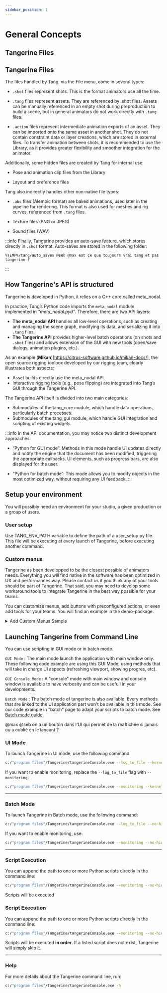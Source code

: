 ```yaml
---
sidebar_position: 1
---
```

# General Concepts

## Tangerine Files

## Tangerine Files

The files handled by Tang, via the File menu, come in several types:

  - `.shot` files represent shots. This is the format animators use all the time.

  - `.tang` files represent assets. They are referenced by .shot files. Assets can be manually referenced in an empty shot during preproduction to build a scene, but in general animators do not work directly with `.tang` files.

  - `.action` files represent intermediate animation exports of an asset. They can be imported onto the same asset in another shot. They do not contain constraint data or layer creations, which are stored in external files.
  To transfer animation between shots, it is recommended to use the Library, as it provides greater flexibility and smoother integration for the animator.

Additionally, some hidden files are created by Tang for internal use:

  - Pose and animation clip files from the Library

  - Layout and preference files

Tang also indirectly handles other non-native file types:

  - `.abc` files (Alembic format) are baked animations, used later in the pipeline for rendering. This format is also used for meshes and rig curves, referenced from `.tang` files.

  - Texture files (PNG or JPEG)

  - Sound files (WAV)

:::info
Finally, Tangerine provides an auto-save feature, which stores directly in `.shot` format. Auto-saves are stored in the following folder:
```
%TEMP%/tang/auto_saves @seb @max est ce que toujours vrai tang et pas tangerine ?
```
:::

## How Tangerine's API is structured

Tangerine is developed in Python, it relies on a C++ core called meta_nodal.

In practice, Tang’s Python code imports the `meta_nodal` module implemented in *"meta_nodal.pyd"*.
Therefore, there are two API layers:

- **The meta_nodal API** handles all low-level operations, such as creating and managing the scene graph, modifying its data, and serializing it into `.tang` files.
- **The Tangerine API** provides higher-level batch operations (on shots and `.shot` files) and allows extension of the GUI with new tools (open/save dialogs, animation plugins, etc.).

As an example (**Mikan**)[https://citrus-software.github.io/mikan-docs/], the open source rigging toolbox developed by our rigging team, clearly illustrates both aspects:
- Asset builds directly use the meta_nodal API.
- Interactive rigging tools (e.g., pose flipping) are integrated into Tang’s GUI through the Tangerine API.

The Tangerine API itself is divided into two main categories:
- Submodules of the tang_core module, which handle data operations, particularly batch processes.
- Submodules of the tang_gui module, which handle GUI integration and scripting of existing widgets.

:::info
In the API documentation, you may notice two distinct development approaches:

- “Python for GUI mode”: Methods in this mode handle UI updates directly and notify the engine that the document has been modified, triggering the appropriate callbacks. UI elements, such as progress bars, are also displayed for the user.

- “Python for batch mode”: This mode allows you to modify objects in the most optimized way, without requiring any UI feedback.
:::

## Setup your environment
You will possibly need an environment for your studio, a given production or a group of users.

### User setup
Use TANG_ENV_PATH variable to define the path of a user_setup.py file.
This file will be executing at every launch of Tangerine, before executing another command.

### Custom menus
Tangerine as been developped to be the closest possible of animators needs. Everything you will find native in the software has been optimized in UX and performances way.
Please contact us if you think any of your tools should be part of Tangerine.
That said, you may need to develop some workaround tools to integrate Tangerine in the best way possible for your teams.

You can customize menus, add buttons with preconfigured actions, or even add tools for your teams.
You will find an example in the demo-package.

<details>

  <summary>Add Custom Menus Sample</summary>

    In a Terminal, use for example:
    ```
    SET TANG_ENV_PATH="E:/TEMP/tangerine/Tangerine Demo 2025/api_tests/sample_scripts/"
    "C:\Program Files\TeamTO\Tangerine\1.7.14\TangerineConsole.exe" --log_to_file --kernel release -l debug
    ```
    The user_setup file will execute user_setup script that will create the custom menu develpped in tangerineMenu.py

</details>

## Launching Tangerine from Command Line

You can use scripting in GUI mode or in batch mode.

`GUI Mode` : The main mode launch the application with main window only. These following code example are using this GUI Mode, using methods that will take in charge UI aspects (refreshing viewport, showing progres, etc).

`GUI Console Mode` : A "console" mode with main window and console window is available to have verbosity and can be usefull in your developments.

`Batch Mode` : The batch mode of tangerine is also available. Every methods that are linked to the UI application part won't be available in this mode. See our code example in "batch" page to adapt your scripts to batch mode. See [Batch mode guide](batch#batch-mode).

@max @seb on a un bouton dans l'UI qui permet de la réaffichée si jamais ou a oublié en le lancant ?


### UI Mode

To launch Tangerine in UI mode, use the following command:

```bash
c:/"program files"/Tangerine/tangerineConsole.exe --log_to_file --kernel release
```

If you want to enable monitoring, replace the `--log_to_file` flag with `--monitoring`:

```bash
c:/"program files"/Tangerine/tangerineConsole.exe --monitoring --kernel release
```

---

### Batch Mode

To launch Tangerine in Batch mode, use the following command:

```bash
c:/"program files"/Tangerine/tangerineConsole.exe --log_to_file --no-hidden --no-gui --kernel release
```

If you want to enable monitoring, use:

```bash
c:/"program files"/Tangerine/tangerineConsole.exe --monitoring --no-hidden --no-gui --kernel release
```

---

### Script Execution

You can append the path to one or more Python scripts directly in the command line:

```bash
c:/"program files"/Tangerine/tangerineConsole.exe --monitoring --no-hidden --no-gui --kernel release example.tang my_python_script.py
```

Scripts will be executed

### Script Execution

You can append the path to one or more Python scripts directly in the command line:

```bash
c:/"program files"/Tangerine/tangerineConsole.exe --monitoring --no-hidden --no-gui --kernel release example.tang my_python_script.py
```

Scripts will be executed **in order**. If a listed script does not exist, Tangerine will simply skip it.

---

### Help

For more details about the Tangerine command line, run:

```bash
c:/"program files"/Tangerine/tangerineConsole.exe -h
```
